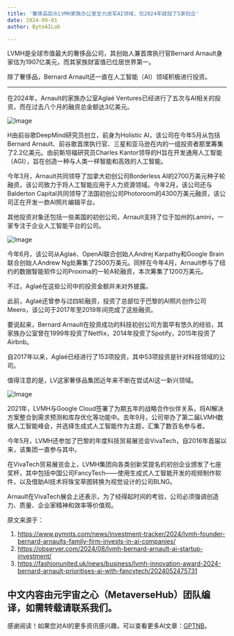 ```yaml
---
title: '奢侈品巨头LVMH家族办公室全力进军AI领域，仅2024年就投了5家创企'
date: 2024-09-01
author: ByteAILab

---
```


LVMH是全球市值最大的奢侈品公司，其创始人兼首席执行官Bernard Arnault身家估为1907亿美元，而其家族财富值已位居世界第一。

除了奢侈品，Bernard Arnault还一直在人工智能（AI）领域积极进行投资。

---


在2024年，Arnault的家族办公室Aglaé Ventures已经进行了五次与AI相关的投资，而在过去八个月的融资总金额达3亿美元。

![Image](http://www.jesonc.com/FoXFmMBTy9BN14jhRoMOrD-LNOG-)

H由前谷歌DeepMind研究员创立，前身为Holistic AI，该公司在今年5月从包括Bernard Arnault、前谷歌首席执行官、三星和亚马逊在内的一组投资者那里筹集了2.2亿美元。由前斯坦福研究员Charles Kantor领导的H旨在开发通用人工智能（AGI），旨在创造一种与人类一样智能和高效的人工智能。

今年3月，Arnault共同领导了加拿大初创公司Borderless AI的2700万美元种子轮融资，该公司致力于将人工智能应用于人力资源领域。今年2月，该公司还与Balderton Capital共同领导了法国初创公司Photoroom的4300万美元融资，该公司正在开发一款AI照片编辑平台。

其他投资对象还包括一些美国的初创公司，Arnault支持了位于加州的Lamini，一家专注于企业人工智能平台的公司。

![Image](http://www.jesonc.com/FvnzZ2eboiMJAewPpjDifBv2I9QR)

今年6月，该公司从Aglaé、OpenAI联合创始人Andrej Karpathy和Google Brain联合创始人Andrew Ng处筹集了2500万美元。同样在今年4月，Arnault参与了纽约的数据智能软件公司Proxima的一轮A轮融资，本次筹集了1200万美元。

不过，Aglaé在这些公司中的投资金额并未对外披露。

此前，Aglaé还曾参与过四轮融资，投资了总部位于巴黎的AI照片创作公司Meero，该公司于2017年至2019年间完成了这些融资。

要说起来，Bernard Arnault在投资成功的科技初创公司方面早有悠久的经验，其家族办公室曾在1999年投资了Netflix，2014年投资了Spotify，2015年投资了Airbnb。

自2017年以来，Aglaé已经进行了153项投资，其中53项投资是针对科技领域的公司。

值得注意的是，LV这家奢侈品集团近年来不断在尝试AI这一新兴领域。

![Image](http://www.jesonc.com/FuQ5PR9nn0JCGyitpddsomZRh-Li)

2021年，LVMH与Google Cloud签署了为期五年的战略合作伙伴关系，将AI解决方案整合到需求预测和库存优化等功能中。去年9月，公司举办了第二届LVMH数据人工智能峰会，并选择生成式人工智能作为主题，汇集了数百名参与者。

今年5月，LVMH还参加了巴黎的年度科技贸易展览会VivaTech，自2016年首届以来，该集团一直参与其中。

在VivaTech贸易展览会上，LVMH集团向各类创新奖提名的初创企业颁发了七座奖杯，其中包括中国公司FancyTech——使用生成式人工智能开发的视频制作软件，以及借助AI技术将珠宝草图转换为视觉设计的公司BLNG。

Arnault在VivaTech展会上还表示，为了经得起时间的考验，公司必须强调创造力、质量、企业家精神和效率等价值观。

原文来源于：

1. https://www.pymnts.com/news/investment-tracker/2024/lvmh-founder-bernard-arnaults-family-firm-invests-in-ai-companies/
2. https://observer.com/2024/08/lvmh-bernard-arnault-ai-startup-investment/
3. https://fashionunited.uk/news/business/lvmh-innovation-award-2024-bernard-arnault-prioritises-ai-with-fancytech/2024052475731

中文内容由元宇宙之心（MetaverseHub）团队编译，如需转载请联系我们。
---
感谢阅读！如果您对AI的更多资讯感兴趣，可以查看更多AI文章：[GPTNB](https://gptnb.com)。